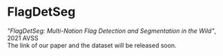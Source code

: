 # FlagDetSeg
*"FlagDetSeg: Multi-Nation Flag Detection and Segmentation in the Wild"*, 2021 AVSS  
The link of our paper and the dataset will be released soon.
